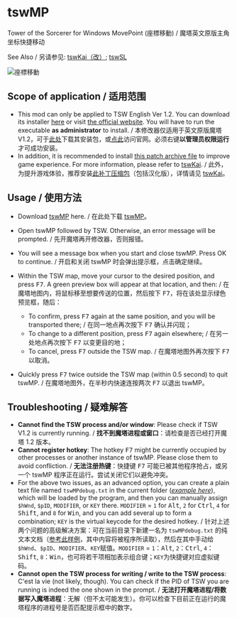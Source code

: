 # tswMP
Tower of the Sorcerer for Windows MovePoint (座標移動) / 魔塔英文原版主角坐标快捷移动

See Also / 另请参见: [tswKai（改）](https://github.com/Z-H-Sun/tswKai); [tswSL](https://github.com/Z-H-Sun/tswSL)

![座標移動](https://pixiv.cat/21958211.jpg)

## Scope of application / 适用范围
* This mod can only be applied to TSW English Ver 1.2. You can download its installer <ins>[here](https://ftp.vector.co.jp/14/65/3171/tsw12.exe)</ins> or visit [the official website](http://hp.vector.co.jp/authors/VA013374/game/egame0.html). You will have to run the executable **as administrator** to install. / 本修改器仅适用于英文原版魔塔V1.2，可于<ins>[此处](https://ftp.vector.co.jp/14/65/3171/tsw12.exe)</ins>下载其安装包，或[点此](http://hp.vector.co.jp/authors/VA013374/game/egame0.html)访问官网。必须右键**以管理员权限运行**才可成功安装。
* In addition, it is recommended to install <ins>[this patch archive file](https://github.com/Z-H-Sun/tswKai/raw/main/tsw.patch.zip)</ins> to improve game experience. For more information, please refer to [tswKai](https://github.com/Z-H-Sun/tswKai#game-experience-improvement--%E6%8F%90%E5%8D%87%E6%B8%B8%E6%88%8F%E4%BD%93%E9%AA%8C). / 此外，为提升游戏体验，推荐安装<ins>[此补丁压缩包](https://github.com/Z-H-Sun/tswKai/raw/main/tsw.patch.zip)</ins>（包括汉化版），详情请见 [tswKai](https://github.com/Z-H-Sun/tswKai#game-experience-improvement--%E6%8F%90%E5%8D%87%E6%B8%B8%E6%88%8F%E4%BD%93%E9%AA%8C)。

## Usage / 使用方法
* Download <ins>[tswMP](https://github.com/Z-H-Sun/tswMP/releases/latest/download/tswMP.exe)</ins> here. / 在此处下载 <ins>[tswMP](https://github.com/Z-H-Sun/tswMP/releases/latest/download/tswMP.exe)</ins>。
* Open tswMP followed by TSW. Otherwise, an error message will be prompted. / 先开魔塔再开修改器，否则报错。
* You will see a message box when you start and close tswMP. Press OK to continue. / 开启和关闭 tswMP 时会弹出提示框，点击确定继续。
* Within the TSW map, move your cursor to the desired position, and press <kbd>F7</kbd>. A green preview box will appear at that location, and then: / 在魔塔地图内，将鼠标移至想要传送的位置，然后按下 <kbd>F7</kbd>，将在该处显示绿色预览框，随后：

  * To confirm, press <kbd>F7</kbd> again at the same position, and you will be transported there; / 在同一地点再次按下 <kbd>F7</kbd> 确认并闪现；
  * To change to a different position, press <kbd>F7</kbd> again elsewhere; / 在另一处地点再次按下 <kbd>F7</kbd> 以变更目的地；
  * To cancel, press <kbd>F7</kbd> outside the TSW map. / 在魔塔地图外再次按下 <kbd>F7</kbd> 以取消。
* Quickly press <kbd>F7</kbd> twice outside the TSW map (within 0.5 second) to quit tswMP. / 在魔塔地图外，在半秒内快速连按两次 <kbd>F7</kbd> 以退出 tswMP。

## Troubleshooting / 疑难解答
* **Cannot find the TSW process and/or window**: Please check if TSW V1.2 is currently running. / **找不到魔塔进程或窗口**：请检查是否已经打开魔塔 1.2 版本。
* **Cannot register hotkey**: The hotkey <kbd>F7</kbd> might be currently occupied by other processes or another instance of tswMP. Please close them to avoid confliction. / **无法注册热键**：快捷键 <kbd>F7</kbd> 可能已被其他程序抢占，或另一个 tswMP 程序正在运行。尝试关闭它们以避免冲突。
* For the above two issues, as an advanced option, you can create a plain text file named `tswMPdebug.txt` in the current folder (*[example here](/tswMPdebug.txt)*), which will be loaded by the program, and then you can manually assign `$hWnd`, `$pID`, `MODIFIER`, or `KEY` there. `MODIFIER` = `1` for <kbd>Alt</kbd>, `2` for <kbd>Ctrl</kbd>, `4` for <kbd>Shift</kbd>, and `8` for <kbd>Win</kbd>, and you can add several up to form a combination; `KEY` is the virtual keycode for the desired hotkey. / 针对上述两个问题的高级解决方案：可在当前目录下新建一名为 `tswMPdebug.txt` 的纯文本文档（[参考此样例](/tswMPdebug.txt)，其中内容将被程序所读取），然后在其中手动给`$hWnd`、`$pID`、`MODIFIER`、`KEY`赋值。`MODIFIER` = `1`：<kbd>Alt</kbd>, `2`：<kbd>Ctrl</kbd>, `4`：<kbd>Shift</kbd>, `8`：<kbd>Win</kbd>，也可将若干项相加表示组合键；`KEY`为快捷键对应虚拟键码。
* **Cannot open the TSW process for writing / write to the TSW process**: C'est la vie (not likely, though). You can check if the PID of TSW you are running is indeed the one shown in the prompt. / **无法打开魔塔进程/将数据写入魔塔进程**：无解（但不太可能发生）。你可以检查下目前正在运行的魔塔程序的进程号是否匹配提示框中的数字。
